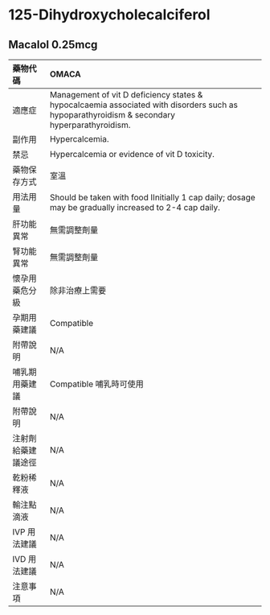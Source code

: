 # 125-Dihydroxycholecalciferol

## Macalol 0.25mcg

| 藥物代碼           | OMACA                                                                                                                                       |
|:-------------------|:--------------------------------------------------------------------------------------------------------------------------------------------|
| 適應症             | Management of vit D deficiency states & hypocalcaemia associated with disorders such as hypoparathyroidism & secondary hyperparathyroidism. |
| 副作用             | Hypercalcemia.                                                                                                                              |
| 禁忌               | Hypercalcemia or evidence of vit D toxicity.                                                                                                |
| 藥物保存方式       | 室溫                                                                                                                                        |
| 用法用量           | Should be taken with food IInitially 1 cap daily; dosage may be gradually increased to 2-4 cap daily.                                       |
| 肝功能異常         | 無需調整劑量                                                                                                                                |
| 腎功能異常         | 無需調整劑量                                                                                                                                |
| 懷孕用藥危分級     | 除非治療上需要                                                                                                                              |
| 孕期用藥建議       | Compatible                                                                                                                                  |
| 附帶說明           | N/A                                                                                                                                         |
| 哺乳期用藥建議     | Compatible 哺乳時可使用                                                                                                                     |
| 附帶說明           | N/A                                                                                                                                         |
| 注射劑給藥建議途徑 | N/A                                                                                                                                         |
| 乾粉稀釋液         | N/A                                                                                                                                         |
| 輸注點滴液         | N/A                                                                                                                                         |
| IVP 用法建議       | N/A                                                                                                                                         |
| IVD 用法建議       | N/A                                                                                                                                         |
| 注意事項           | N/A                                                                                                                                         |

